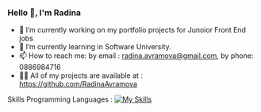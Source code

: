### Hello 👋, I'm Radina

- 🔭 I’m currently working on my portfolio projects for Junoior Front End jobs
- 🌱 I’m currently learning in Software University.
-  📫 How to reach me: by email : radina.avramova@gmail.com, by phone: 0886984716
-  👨‍💻 All of my projects are available at : https://github.com/RadinaAvramova

Skills
Programming Languages : [![My Skills](https://skills.thijs.gg/icons?i=js,html,css,wasm)](https://skills.thijs.gg)



<!--
**RadinaAvramova/RadinaAvramova** is a ✨ _special_ ✨ repository because its `README.md` (this file) appears on your GitHub profile.

Here are some ideas to get you started:


- 👯 I’m looking to collaborate on ...
- 🤔 I’m looking for help with ...
- 💬 Ask me about ...
- 📫 How to reach me: ...
- 😄 Pronouns: ...
- ⚡ Fun fact: ...
-->
